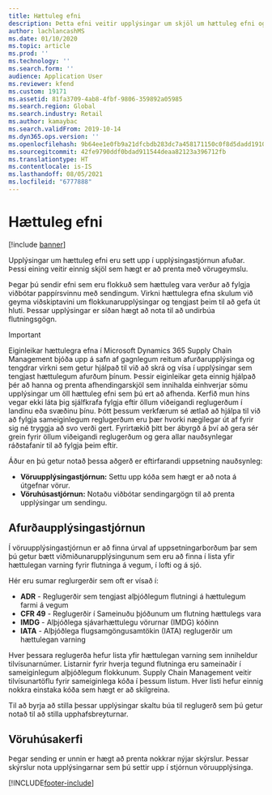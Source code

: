 ```yaml
---
title: Hættuleg efni
description: Þetta efni veitir upplýsingar um skjöl um hættuleg efni og upplýsingar sem eru geymdar í umhverfinu þínu.
author: lachlancashMS
ms.date: 01/10/2020
ms.topic: article
ms.prod: ''
ms.technology: ''
ms.search.form: ''
audience: Application User
ms.reviewer: kfend
ms.custom: 19171
ms.assetid: 81fa3709-4ab8-4fbf-9806-359892a05985
ms.search.region: Global
ms.search.industry: Retail
ms.author: kamaybac
ms.search.validFrom: 2019-10-14
ms.dyn365.ops.version: ''
ms.openlocfilehash: 9b64ee1e0fb9a21dfcbdb283dc7a458171150c0f8d5dadd19102c0a788b8badc
ms.sourcegitcommit: 42fe9790ddf0bdad911544deaa82123a396712fb
ms.translationtype: HT
ms.contentlocale: is-IS
ms.lasthandoff: 08/05/2021
ms.locfileid: "6777888"
---
```

# <a name="hazardous-materials"></a>Hættuleg efni

[!include [banner](../includes/banner.md)]

Upplýsingar um hættuleg efni eru sett upp í upplýsingastjórnun afuðar. Þessi eining veitir einnig skjöl sem hægt er að prenta með vörugeymslu.

Þegar þú sendir efni sem eru flokkuð sem hættuleg vara verður að fylgja viðbótar pappírsvinnu með sendingum. Virkni hættulegra efna skulum við geyma viðskiptavini um flokkunarupplýsingar og tengjast þeim til að gefa út hluti. Þessar upplýsingar er síðan hægt að nota til að undirbúa flutningsgögn.

> [!IMPORTANT]
> Eiginleikar hættulegra efna í Microsoft Dynamics 365 Supply Chain Management bjóða upp á safn af gagnlegum reitum afurðarupplýsinga og tengdrar virkni sem getur hjálpað til við að skrá og vísa í upplýsingar sem tengjast hættulegum afurðum þínum. Þessir eiginleikar geta einnig hjálpað þér að hanna og prenta afhendingarskjöl sem innihalda einhverjar sömu upplýsingar um öll hættuleg efni sem þú ert að afhenda. Kerfið mun hins vegar ekki láta þig sjálfkrafa fylgja eftir öllum viðeigandi reglugerðum í landinu eða svæðinu þínu. Þótt þessum verkfærum sé ætlað að hjálpa til við að fylgja sameiginlegum reglugerðum eru þær hvorki nægilegar út af fyrir sig né tryggja að svo verði gert. Fyrirtækið þitt ber ábyrgð á því að gera sér grein fyrir öllum viðeigandi reglugerðum og gera allar nauðsynlegar ráðstafanir til að fylgja þeim eftir.

Áður en þú getur notað þessa aðgerð er eftirfarandi uppsetning nauðsynleg:

- **Vöruupplýsingastjórnun:** Settu upp kóða sem hægt er að nota á útgefnar vörur.
- **Vöruhúsastjórnun:** Notaðu viðbótar sendingargögn til að prenta upplýsingar um sendingu.

## <a name="product-information-management"></a>Afurðaupplýsingastjórnun

Í vöruupplýsingastjórnun er að finna úrval af uppsetningarborðum þar sem þú getur bætt viðmiðunarupplýsingunum sem eru að finna í lista yfir hættulegan varning fyrir flutninga á vegum, í lofti og á sjó.

Hér eru sumar reglurgerðir sem oft er vísað í:

- **ADR** - Reglugerðir sem tengjast alþjóðlegum flutningi á hættulegum farmi á vegum
- **CFR 49** - Reglugerðir í Sameinuðu þjóðunum um flutning hættulegs vara
- **IMDG** - Alþjóðlega sjávarhættulegu vörurnar (IMDG) kóðinn
- **IATA** - Alþjóðlega flugsamgöngusamtökin (IATA) reglugerðir um hættulegan varning

Hver þessara reglugerða hefur lista yfir hættulegan varning sem inniheldur tilvísunarnúmer. Listarnir fyrir hverja tegund flutninga eru sameinaðir í sameiginlegum alþjóðlegum flokkunum. Supply Chain Management veitir tilvísunartöflu fyrir sameiginlega kóða í þessum listum. Hver listi hefur einnig nokkra einstaka kóða sem hægt er að skilgreina.

Til að byrja að stilla þessar upplýsingar skaltu búa til reglugerð sem þú getur notað til að stilla upphafsbreyturnar.

## <a name="warehouse-management"></a>Vöruhúsakerfi

Þegar sending er unnin er hægt að prenta nokkrar nýjar skýrslur. Þessar skýrslur nota upplýsingarnar sem þú settir upp í stjórnun vöruupplýsinga.


[!INCLUDE[footer-include](../../includes/footer-banner.md)]